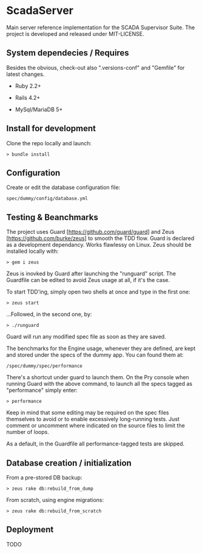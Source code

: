 # ScadaServer

Main server reference implementation for the SCADA Supervisor Suite.
The project is developed and released under MIT-LICENSE.


## System dependecies / Requires

Besides the obvious, check-out also ".versions-conf" and "Gemfile" for latest changes.

* Ruby 2.2+

* Rails 4.2+

* MySql/MariaDB 5+


## Install for development

Clone the repo locally and launch:

    > bundle install


## Configuration

Create or edit the database configuration file:

    spec/dummy/config/database.yml


## Testing & Beanchmarks

The project uses Guard [https://github.com/guard/guard] and Zeus [https://github.com/burke/zeus] to smooth the TDD flow.
Guard is declared as a development dependancy. Works flawlessy on Linux.
Zeus should be installed locally with:

    > gem i zeus

Zeus is inovked by Guard after launching the "runguard" script. The Guardfile can be edited to avoid Zeus usage at all, if it's the case.

To start TDD'ing, simply open two shells at once and type in the first one:

    > zeus start

...Followed, in the second one, by:

    > ./runguard

Guard will run any modified spec file as soon as they are saved.


The benchmarks for the Engine usage, whenever they are defined, are kept and stored under the specs of the dummy app.
You can found them at:

    /spec/dummy/spec/performance

There's a shortcut under guard to launch them. On the Pry console when running Guard
with the above command, to launch all the specs tagged as "performance" simply enter:

    > performance


Keep in mind that some editing may be required on the spec files themselves to avoid
or to enable excessively long-running tests. Just comment or uncomment where
indicated on the source files to limit the number of loops.


As a default, in the Guardfile all performance-tagged tests are skipped.


## Database creation / initialization

From a pre-stored DB backup:

    > zeus rake db:rebuild_from_dump

From scratch, using engine migrations:

    > zeus rake db:rebuild_from_scratch


## Deployment

TODO
